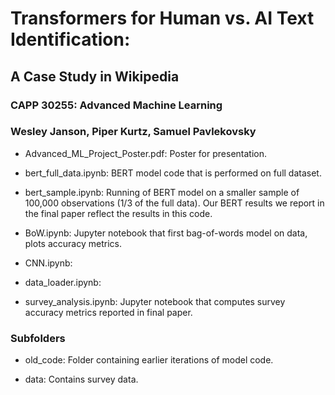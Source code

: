 # Transformers for Human vs. AI Text Identification:
## A Case Study in Wikipedia
### CAPP 30255: Advanced Machine Learning
### Wesley Janson, Piper Kurtz, Samuel Pavlekovsky

* Advanced_ML_Project_Poster.pdf: Poster for presentation.

* bert_full_data.ipynb: BERT model code that is performed on full dataset.

* bert_sample.ipynb: Running of BERT model on a smaller sample of 100,000 observations (1/3 of the full data). Our BERT results we report in the final paper reflect the results in this code.

* BoW.ipynb: Jupyter notebook that first bag-of-words model on data, plots accuracy metrics.

* CNN.ipynb:

* data_loader.ipynb:

* survey_analysis.ipynb: Jupyter notebook that computes survey accuracy metrics reported in final paper.


### Subfolders
* old_code: Folder containing earlier iterations of model code.

* data: Contains survey data.



